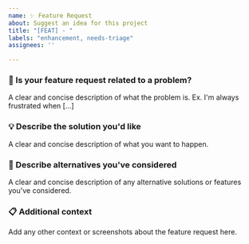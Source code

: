 ```yaml
---
name: ✨ Feature Request
about: Suggest an idea for this project
title: "[FEAT] - "
labels: "enhancement, needs-triage"
assignees: ''

---
```


### 🚀 Is your feature request related to a problem?

A clear and concise description of what the problem is. Ex. I'm always frustrated when [...]

### 💡 Describe the solution you'd like

A clear and concise description of what you want to happen.

### 🎨 Describe alternatives you've considered

A clear and concise description of any alternative solutions or features you've considered.

### 📋 Additional context

Add any other context or screenshots about the feature request here.
